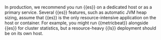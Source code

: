 In production, we recommend you run {{es}} on a dedicated host or as a primary service. Several {{es}} features, such as automatic JVM heap sizing, assume that {{es}} is the only resource-intensive application on the host or container. For example, you might run {{metricbeat}} alongside {{es}} for cluster statistics, but a resource-heavy {{ls}} deployment should be on its own host.